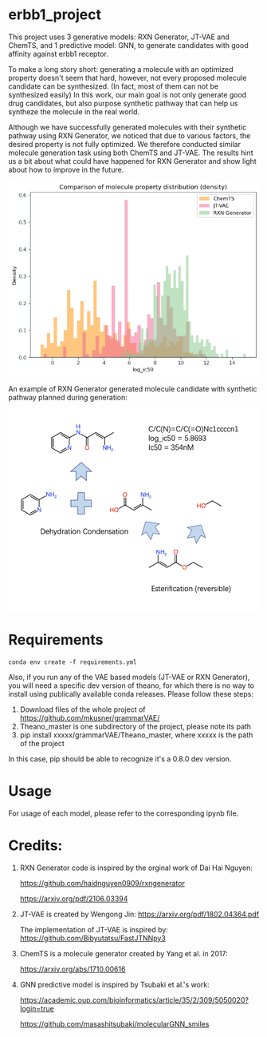 # erbb1_project

This project uses 3 generative models: RXN Generator, JT-VAE and ChemTS, and 1 predictive model: GNN, to generate candidates with good affinity against erbb1 receptor.

To make a long story short: generating a molecule with an optimized property doesn't seem that hard, however, not every proposed molecule candidate can be synthesized. (In fact, most of them can not be synthesized easily) In this work, our main goal is not only generate good drug candidates, but also purpose synthetic pathway that can help us syntheze the molecule in the real world. 

Although we have successfully generated molecules with their synthetic pathway using RXN Generator, we noticed that due to various factors, the desired property is not fully optimized. We therefore conducted similar molecule generation task using both ChemTS and JT-VAE. The results hint us a bit about what could have happened for RXN Generator and show light about how to improve in the future.



![title](images/ic50_density.png)

An example of RXN Generator generated molecule candidate with synthetic pathway planned during generation:

![title](images/rxn_route1.png)
# Requirements

    conda env create -f requirements.yml

Also, if you run any of the VAE based models (JT-VAE or RXN Generator), you will need a specific dev version of theano, for which there is no way to install using publically available conda releases. Please follow these steps:

1. Download files of the whole project of https://github.com/mkusner/grammarVAE/
2. Theano_master is one subdirectory of the project, please note its path
3. pip install xxxxx/grammarVAE/Theano_master,  where xxxxx is the path of the project

In this case, pip should be able to recognize it's a 0.8.0 dev version.



# Usage

For usage of each model, please refer to the corresponding ipynb file.

# Credits:

1) RXN Generator code is inspired by the orginal work of Dai Hai Nguyen:

    https://github.com/haidnguyen0909/rxngenerator

    https://arxiv.org/pdf/2106.03394

2) JT-VAE is created by Wengong Jin:
    https://arxiv.org/pdf/1802.04364.pdf

    The implementation of JT-VAE is inspired by:
    https://github.com/Bibyutatsu/FastJTNNpy3


3) ChemTS is a molecule generator created by Yang et al. in 2017:

    https://arxiv.org/abs/1710.00616


4) GNN predictive model is inspired by Tsubaki et al.'s work:

    https://academic.oup.com/bioinformatics/article/35/2/309/5050020?login=true

    https://github.com/masashitsubaki/molecularGNN_smiles


